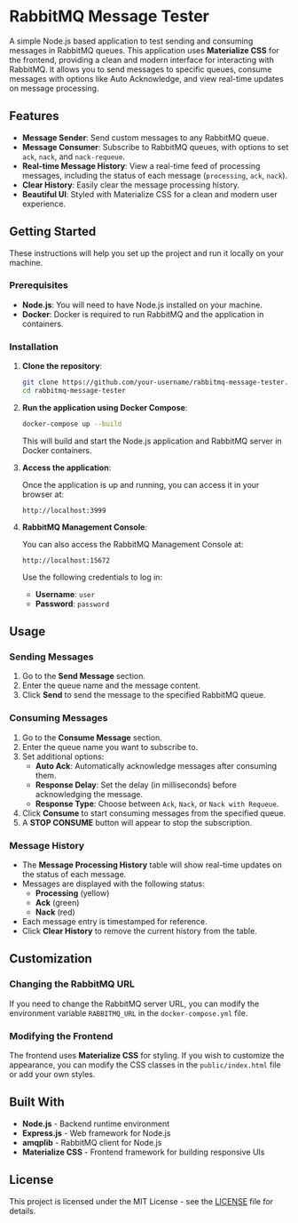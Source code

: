 
# RabbitMQ Message Tester

A simple Node.js based application to test sending and consuming messages in RabbitMQ queues. This application uses **Materialize CSS** for the frontend, providing a clean and modern interface for interacting with RabbitMQ. It allows you to send messages to specific queues, consume messages with options like Auto Acknowledge, and view real-time updates on message processing.

## Features

- **Message Sender**: Send custom messages to any RabbitMQ queue.
- **Message Consumer**: Subscribe to RabbitMQ queues, with options to set `ack`, `nack`, and `nack-requeue`.
- **Real-time Message History**: View a real-time feed of processing messages, including the status of each message (`processing`, `ack`, `nack`).
- **Clear History**: Easily clear the message processing history.
- **Beautiful UI**: Styled with Materialize CSS for a clean and modern user experience.

## Getting Started

These instructions will help you set up the project and run it locally on your machine.

### Prerequisites

- **Node.js**: You will need to have Node.js installed on your machine.
- **Docker**: Docker is required to run RabbitMQ and the application in containers.

### Installation

1. **Clone the repository**:

   ```bash
   git clone https://github.com/your-username/rabbitmq-message-tester.git
   cd rabbitmq-message-tester
   ```

2. **Run the application using Docker Compose**:

   ```bash
   docker-compose up --build
   ```

   This will build and start the Node.js application and RabbitMQ server in Docker containers.

3. **Access the application**:

   Once the application is up and running, you can access it in your browser at:
   ```
   http://localhost:3999
   ```

4. **RabbitMQ Management Console**:

   You can also access the RabbitMQ Management Console at:
   ```
   http://localhost:15672
   ```
   Use the following credentials to log in:
   - **Username**: `user`
   - **Password**: `password`

## Usage

### Sending Messages

1. Go to the **Send Message** section.
2. Enter the queue name and the message content.
3. Click **Send** to send the message to the specified RabbitMQ queue.

### Consuming Messages

1. Go to the **Consume Message** section.
2. Enter the queue name you want to subscribe to.
3. Set additional options:
   - **Auto Ack**: Automatically acknowledge messages after consuming them.
   - **Response Delay**: Set the delay (in milliseconds) before acknowledging the message.
   - **Response Type**: Choose between `Ack`, `Nack`, or `Nack with Requeue`.
4. Click **Consume** to start consuming messages from the specified queue.
5. A **STOP CONSUME** button will appear to stop the subscription.

### Message History

- The **Message Processing History** table will show real-time updates on the status of each message.
- Messages are displayed with the following status:
  - **Processing** (yellow)
  - **Ack** (green)
  - **Nack** (red)
- Each message entry is timestamped for reference.
- Click **Clear History** to remove the current history from the table.

## Customization

### Changing the RabbitMQ URL

If you need to change the RabbitMQ server URL, you can modify the environment variable `RABBITMQ_URL` in the `docker-compose.yml` file.

### Modifying the Frontend

The frontend uses **Materialize CSS** for styling. If you wish to customize the appearance, you can modify the CSS classes in the `public/index.html` file or add your own styles.

## Built With

- **Node.js** - Backend runtime environment
- **Express.js** - Web framework for Node.js
- **amqplib** - RabbitMQ client for Node.js
- **Materialize CSS** - Frontend framework for building responsive UIs

## License

This project is licensed under the MIT License - see the [LICENSE](LICENSE) file for details.
